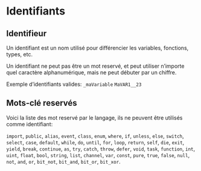 # Identifiants

## Identifieur

Un identifiant est un nom utilisé pour différencier les variables, fonctions, types, etc.

Un identifiant ne peut pas être un mot reservé, et peut utiliser n’importe quel caractère alphanumérique, mais ne peut débuter par un chiffre.

Exemple d’identifiants valides:
`_maVariable`
`MaVAR1__23`

## Mots-clé reservés

Voici la liste des mot reservé par le langage, ils ne peuvent être utilisés comme identifiant:

`import`, `public`, `alias`, `event`, `class`, `enum`, `where`, `if`, `unless`, `else`, `switch`, `select`, `case`, `default`, `while`, `do`, `until`, `for`, `loop`, `return`, `self`, `die`, `exit`, `yield`, `break`, `continue`, `as`, `try`, `catch`, `throw`, `defer`, `void`, `task`, `function`, `int`, `uint`, `float`, `bool`, `string`, `list`, `channel`, `var`, `const`, `pure`, `true`, `false`, `null`, `not`, `and`, `or`, `bit_not`, `bit_and`, `bit_or`, `bit_xor`.
